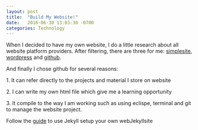 ```yaml
---
layout: post
title:  "Build My Website!"
date:   2016-06-30 13:03:30 -0700
categories: Technology
---
```

<p>When I decided to have my own website, I do a little research about all website platform providers. After filtering, there are three for me: <a href="http://www.simplesite.com/">simplesite</a>, <a href="https://wordpress.com/">wordpress</a> and <a href="https://github.com/">github</a>.</p>

<p>And finally I chose github for several reasons:</p>
<p>1. It can refer directly to the projects and material I store on website</p>
<p>2. I can write my own html file which give me a learning opportunity</p>
<p>3. It compile to the way I am working such as using eclispe, terminal and git to manage the website project.</p>

<P>Follow the <a href="http://jmcglone.com/guides/github-pages/">guide</a> to use Jekyll setup your own webJekyllsite</p>

